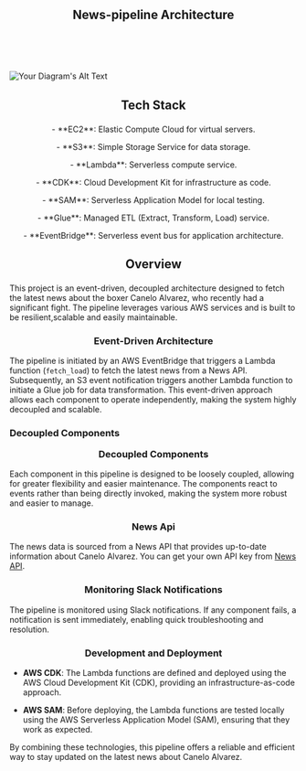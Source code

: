 ## <p align='center'> News-pipeline Architecture </p>
<br>
<br>
<br>


![Your Diagram's Alt Text](https://github.com/danielde720/news-pipeline/assets/141448979/155872ae-0e18-469e-af6c-50c176f2d388) 

## <p align='center'> Tech Stack </p>


<p align='center'> - **EC2**: Elastic Compute Cloud for virtual servers.</p>
<p align='center'> - **S3**: Simple Storage Service for data storage.</p>
<p align='center'> - **Lambda**: Serverless compute service.</p>
<p align='center'> - **CDK**: Cloud Development Kit for infrastructure as code.</p>
<p align='center'> - **SAM**: Serverless Application Model for local testing.</p>
<p align='center'> - **Glue**: Managed ETL (Extract, Transform, Load) service.</p>
<p align='center'> - **EventBridge**: Serverless event bus for application architecture.</p>



## <p align="center"> Overview </p>


This project is an event-driven, decoupled architecture designed to fetch the latest news about the boxer Canelo Alvarez, who recently had a significant fight. The pipeline leverages various AWS services and is built to be resilient,scalable and easily maintainable.

### <p align="center"> Event-Driven Architecture </p>

The pipeline is initiated by an AWS EventBridge that triggers a Lambda function (`fetch_load`) to fetch the latest news from a News API. Subsequently, an S3 event notification triggers another Lambda function to initiate a Glue job for data transformation. This event-driven approach allows each component to operate independently, making the system highly decoupled and scalable.

### Decoupled Components <p align="center"> Decoupled Components  </p>

Each component in this pipeline is designed to be loosely coupled, allowing for greater flexibility and easier maintenance. The components react to events rather than being directly invoked, making the system more robust and easier to manage.

### <p align="center"> News Api </p>

The news data is sourced from a News API that provides up-to-date information about Canelo Alvarez. You can get your own API key from [News API](https://newsapi.org/).

### <p align="center"> Monitoring Slack Notifications </p>

The pipeline is monitored using Slack notifications. If any component fails, a notification is sent immediately, enabling quick troubleshooting and resolution.

### <p align="center"> Development and Deployment </p>

- **AWS CDK**: The Lambda functions are defined and deployed using the AWS Cloud Development Kit (CDK), providing an infrastructure-as-code approach.
  
- **AWS SAM**: Before deploying, the Lambda functions are tested locally using the AWS Serverless Application Model (SAM), ensuring that they work as expected.

By combining these technologies, this pipeline offers a reliable and efficient way to stay updated on the latest news about Canelo Alvarez.

